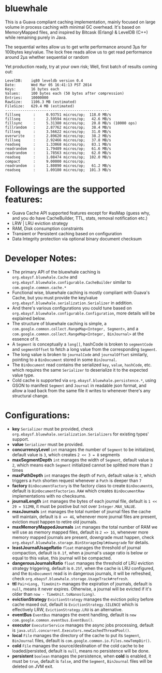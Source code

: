 bluewhale
=========

This is a Guava compliant caching implementation, mainly focused on large volume in process caching with minimal GC overhead.
It's based on MemoryMapped files, and inspired by Bitcask (Erlang) & LevelDB (C++) while remaining purely in Java.

The sequential writes allow us to get write performance around 3μs for 100bytes key/value. The lock free reads allow us to get read performance around 2μs whether sequential or random

Yet production ready, try at your own risk; Well, first batch of results coming out:

```
LevelDB:    iq80 leveldb version 0.4
Date:       Wed Mar 05 16:41:13 PST 2014
Keys:       16 bytes each
Values:     100 bytes each (50 bytes after compression)
Entries:    10000000
RawSize:    1106.3 MB (estimated)
FileSize:   629.4 MB (estimated)
------------------------------------------------
fillseq      :     0.93751 micros/op;  118.0 MB/s
fillseq      :     2.59594 micros/op;   42.6 MB/s
fillsync     :     5.31380 micros/op;   20.8 MB/s (10000 ops)
fillrandom   :     2.87762 micros/op;   38.4 MB/s
fillseq      :     3.56622 micros/op;   31.0 MB/s
overwrite    :     2.89620 micros/op;   38.2 MB/s
fillseq      :     2.92466 micros/op;   37.8 MB/s
readseq      :     1.33068 micros/op;   83.1 MB/s
readrandom   :     1.79489 micros/op;   61.6 MB/s
readrandom   :     1.78563 micros/op;   62.0 MB/s
readseq      :     1.08474 micros/op;  102.0 MB/s
compact      :     9.00000 micros/op; 
readrandom   :     1.80890 micros/op;   61.2 MB/s
readseq      :     1.09180 micros/op;  101.3 MB/s
```

# Followings are the supported features:
* Guava Cache API supported features except for #asMap (guess why, and you do have CacheBuilder, TTL, stats, removal notification etc.)
* LRW | LRU eviction strategy
* RAM, Disk consumption constraints
* Transient or Persistent caching based on configuration
* Data Integrity protection via optional binary document checksum

# Developer Notes:
* The primary API of the bluewhale caching is `org.ebaysf.bluewhale.Cache` and `org.ebaysf.bluewhale.configurable.CacheBuilder` similar to `com.google.common.cache.*`
* Functional wise, bluewhale caching is mostly compliant with Guava's Cache, but you must provide the key/value `org.ebaysf.bluewhale.serialization.Serializer` in addition.
* And there's various configurations you could tune based on `org.ebaysf.bluewhale.configurable.Configuration`, more details will be explained below.
* The structure of bluewhale caching is simple, a `com.google.common.collect.RangeMap<Integer, Segment>`, and a `com.google.common.collect.RangeMap<Integer, BinJournal>` at the essence of it.
* A `Segment` is conceptually a `long[]`, hashCode is broken to `segmentCode` and `segmentOffset` to fetch a long value from the corresponding `Segment`.
* The long value is broken to `journalCode` and `journalOffset` similarly, pointing to a `BinDocument` stored in some `BinJournal`.
* The `BinDocument` read contains the serialized `key`, `value`, `hashCode`, etc. which requires the same `Serializer` to deserialize it to the expected value type.
* Cold cache is supported via `org.ebaysf.bluewhale.persistence.*`, using GSON to manifest `Segment` and `Journal` in readable json format, and allow a load back from the same file it writes to whenever there's any structural change.

# Configurations:
* __key__ `Serializer` must be provided, check `org.ebaysf.bluewhale.serialization.Serializers` for existing types' support.
* __value__ `Serializer` must be provided.
* __concurrencyLevel__ `int` manages the number of `Segment` to be initialized, default value is `3`, which creates `2 << 3 = 8` segments
* __maxSegmentDepth__ `int` manages the width of `Segment`, default value is `2`, which means each `Segment` initialized cannot be splitted more than `2` times
* __maxPathDepth__ `int` manages the depth of `Path`, default value is `7`, which triggers a `Path` shorten request whenever a `Path` is deeper than `7`
* __factory__ `BinDocumentFactory` is the factory class to create `BinDocument`s, default is `BinDocumentFactories.RAW` which creates `BinDocumentRaw` implementations with no checksums.
* __journalLength__ `int` manages the bytes of each journal file, default is `1 << 29 = 512MB`, it must be postive but not over `Integer.MAX_VALUE`.
* __maxJournals__ `int` manages the total number of journal files the cache will maintain, default is `8 => 4G`, whenever more journal files are present, eviction must happen to retire old journals.
* __maxMemoryMappedJournals__ `int` manages the total number of RAM we will use as memory mapped files, default is `2 => 1G`, whenever more memory mapped journals are present, downgrade must happen, check `org.ebaysf.bluewhale.storage.BinStorageImpl#downgrade` for details.
* __leastJournalUsageRatio__ `float` manages the threshold of journal compaction, default is `0.1f`, when a journal's usage ratio is below or equal to this value, this journal will be compacted.
* __dangerousJournalsRatio__ `float` manages the threshold of LRU eviction strategy triggering, default is `0.25f`, when the cache is LRU configured, and the `BinDocument` read is in dangerous journals, it will be refreshed, check `org.ebaysf.bluewhale.storage.UsageTrack#refresh`.
* __ttl__ `Pair<Long, TimeUnit>` manages the expiration of journals, default is `null`, means it never expires. Otherwise, a journal will be evicted if it's older than `now - TimeUnit.toNanos(Long)`.
* __evictionStrategy__ `EvictionStrategy` manages the eviction policy before cache maxed out, default is `EvictionStrategy.SILENCE` which is effectively LRW, `EvictionStrategy.LRU` is an alternative.
* __eventBus__ `EventBus` manages the event handling, default is `new com.google.common.eventbus.EventBus()`.
* __executor__ `ExecutorService` manages the async jobs processing, default is `java.util.concurrent.Executors.newCachedThreadPool()`.
* __local__ `File` manages the directory of the cache to put its `Segment`, `BinJournal` files, default is `com.google.common.io.Files.newTempDir()`.
* __cold__ `File` manages the source/destination of the cold cache to be loaded/persisted, default is `null`, means no persistence will be done.
* __persistent__ `boolean` manages the persistence, when __cold__ is enabled, it must be `true`, default is `false`, and the `Segment`, `BinJournal` files will be deleted on JVM exit.


